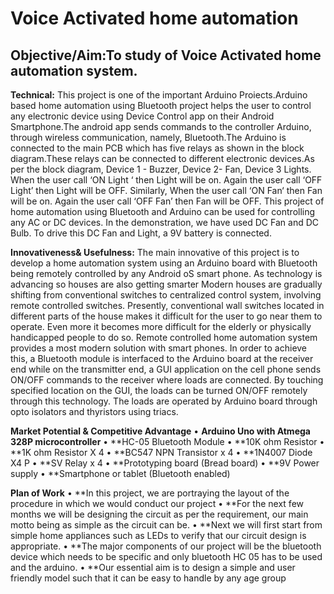 # Voice Activated home automation

## Objective/Aim:To study of Voice Activated home automation system.
	
	
**Technical:**
This project is one of the important Arduino Proiects.Arduino based home automation using Bluetooth project helps the user to control any electronic device using Device Control app on their Android Smartphone.The android app sends commands to the controller Arduino, through wireless communication, namely, Bluetooth.The Arduino is connected to the main PCB which has five relays as shown in the block diagram.These relays can be connected to different electronic devices.As per the block diagram, Device 1 - Buzzer, Device 2- Fan, Device 3 Lights.
When the user call ‘ON Light ‘ then Light will be on. Again the user call ‘OFF Light’ then Light will be OFF.
Similarly, When the user call ‘ON Fan‘ then Fan will be on. Again the user call ‘OFF Fan’ then Fan will be OFF.
This project of home automation using Bluetooth and Arduino can be used for controlling any AC or DC devices. In the demonstration, we have used DC Fan and DC Bulb. To drive this DC Fan and Light, a 9V battery is connected.
	 					

**Innovativeness& Usefulness:**
The main innovative of this project is to develop a home automation system using an Arduino board with Bluetooth being remotely controlled by any Android oS smart phone. As technology is advancing so houses are also getting smarter Modern houses are gradually shifting from conventional switches to centralized control system, involving remote controlled switches. Presently, conventional wall switches located in different parts of the house makes it difficult for the user to go near them to operate. Even more it becomes more difficult for the elderly or physically handicapped people to do so. Remote controlled home automation system provides a most modern solution with smart phones. In order to achieve this, a Bluetooth module is interfaced to the Arduino board at the receiver end while on the transmitter end, a GUI application on the cell phone sends ON/OFF commands to the receiver where loads are connected. By touching specified location on the GUI, the loads can be turned ON/OFF remotely through this technology. The loads are operated by Arduino board through opto isolators and thyristors using triacs.

**Market Potential & Competitive Advantage**
•	**Arduino Uno with Atmega 328P microcontroller** 
•	**HC-05 Bluetooth Module 
•	**10K ohm Resistor
•	**1K ohm Resistor X 4 
•	**BC547 NPN Transistor x 4 
•	**1N4007 Diode X4 P 
•	**SV Relay x 4 
•	**Prototyping board (Bread board) 
•	**9V Power supply
•	**Smartphone or tablet (Bluetooth enabled)

**Plan of Work**
•	**In this project, we are portraying the layout of the procedure in which we would conduct our project
•	**For the next few months we will be designing the circuit as per the requirement, our main motto being as simple as the circuit can be.
•	**Next we will first start from simple home appliances such as LEDs  to verify that our circuit design is appropriate.
•	**The major components of our project will be the bluetooth device which needs to be specific and only bluetooth HC 05 has to be used and the arduino.
•	**Our essential aim is to design a simple and user friendly model such that it can be easy to handle by any age group
